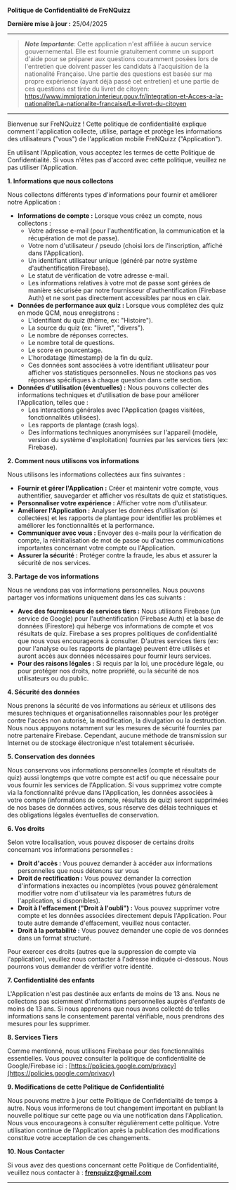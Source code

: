 **Politique de Confidentialité de FreNQuizz**

**Dernière mise à jour :** 25/04/2025

-----
> ***Note Importante***: 
Cette application n'est affiliée à aucun service gouvernemental. Elle est fournie gratuitement comme un support d'aide pour se préparer aux questions couramment posées lors de l'entretien que doivent passer les candidats à l'acquisition de la nationalité Française. Une partie des questions est basée sur ma propre expérience (ayant déjà passé cet entretien) et une partie de ces questions est tirée du livret de citoyen: https://www.immigration.interieur.gouv.fr/Integration-et-Acces-a-la-nationalite/La-nationalite-francaise/Le-livret-du-citoyen
> 
-----

Bienvenue sur FreNQuizz ! Cette politique de confidentialité explique comment l'application collecte, utilise, partage et protège les informations des utilisateurs ("vous") de l'application mobile FreNQuizz ("Application").

En utilisant l'Application, vous acceptez les termes de cette Politique de Confidentialité. Si vous n'êtes pas d'accord avec cette politique, veuillez ne pas utiliser l'Application.

**1. Informations que nous collectons**

Nous collectons différents types d'informations pour fournir et améliorer notre Application :

*   **Informations de compte :** Lorsque vous créez un compte, nous collectons :
    *   Votre adresse e-mail (pour l'authentification, la communication et la récupération de mot de passe).
    *   Votre nom d'utilisateur / pseudo (choisi lors de l'inscription, affiché dans l'Application).
    *   Un identifiant utilisateur unique (généré par notre système d'authentification Firebase).
    *   Le statut de vérification de votre adresse e-mail.
    *   Les informations relatives à votre mot de passe sont gérées de manière sécurisée par notre fournisseur d'authentification (Firebase Auth) et ne sont pas directement accessibles par nous en clair.
*   **Données de performance aux quiz :** Lorsque vous complétez des quiz en mode QCM, nous enregistrons :
    *   L'identifiant du quiz (thème, ex: "Histoire").
    *   La source du quiz (ex: "livret", "divers").
    *   Le nombre de réponses correctes.
    *   Le nombre total de questions.
    *   Le score en pourcentage.
    *   L'horodatage (timestamp) de la fin du quiz.
    *   Ces données sont associées à votre identifiant utilisateur pour afficher vos statistiques personnelles. Nous ne stockons pas vos réponses spécifiques à chaque question dans cette section.
*   **Données d'utilisation (éventuelles) :** Nous pouvons collecter des informations techniques et d'utilisation de base pour améliorer l'Application, telles que :
    *   Les interactions générales avec l'Application (pages visitées, fonctionnalités utilisées).
    *   Les rapports de plantage (crash logs).
    *   Des informations techniques anonymisées sur l'appareil (modèle, version du système d'exploitation) fournies par les services tiers (ex: Firebase).

**2. Comment nous utilisons vos informations**

Nous utilisons les informations collectées aux fins suivantes :

*   **Fournir et gérer l'Application :** Créer et maintenir votre compte, vous authentifier, sauvegarder et afficher vos résultats de quiz et statistiques.
*   **Personnaliser votre expérience :** Afficher votre nom d'utilisateur.
*   **Améliorer l'Application :** Analyser les données d'utilisation (si collectées) et les rapports de plantage pour identifier les problèmes et améliorer les fonctionnalités et la performance.
*   **Communiquer avec vous :** Envoyer des e-mails pour la vérification de compte, la réinitialisation de mot de passe ou d'autres communications importantes concernant votre compte ou l'Application.
*   **Assurer la sécurité :** Protéger contre la fraude, les abus et assurer la sécurité de nos services.

**3. Partage de vos informations**

Nous ne vendons pas vos informations personnelles. Nous pouvons partager vos informations uniquement dans les cas suivants :

*   **Avec des fournisseurs de services tiers :** Nous utilisons Firebase (un service de Google) pour l'authentification (Firebase Auth) et la base de données (Firestore) qui héberge vos informations de compte et vos résultats de quiz. Firebase a ses propres politiques de confidentialité que nous vous encourageons à consulter. D'autres services tiers (ex: pour l'analyse ou les rapports de plantage) peuvent être utilisés et auront accès aux données nécessaires pour fournir leurs services.
*   **Pour des raisons légales :** Si requis par la loi, une procédure légale, ou pour protéger nos droits, notre propriété, ou la sécurité de nos utilisateurs ou du public.

**4. Sécurité des données**

Nous prenons la sécurité de vos informations au sérieux et utilisons des mesures techniques et organisationnelles raisonnables pour les protéger contre l'accès non autorisé, la modification, la divulgation ou la destruction. Nous nous appuyons notamment sur les mesures de sécurité fournies par notre partenaire Firebase. Cependant, aucune méthode de transmission sur Internet ou de stockage électronique n'est totalement sécurisée.

**5. Conservation des données**

Nous conservons vos informations personnelles (compte et résultats de quiz) aussi longtemps que votre compte est actif ou que nécessaire pour vous fournir les services de l'Application. Si vous supprimez votre compte via la fonctionnalité prévue dans l'Application, les données associées à votre compte (informations de compte, résultats de quiz) seront supprimées de nos bases de données actives, sous réserve des délais techniques et des obligations légales éventuelles de conservation.

**6. Vos droits**

Selon votre localisation, vous pouvez disposer de certains droits concernant vos informations personnelles :

*   **Droit d'accès :** Vous pouvez demander à accéder aux informations personnelles que nous détenons sur vous
*   **Droit de rectification :** Vous pouvez demander la correction d'informations inexactes ou incomplètes (vous pouvez généralement modifier votre nom d'utilisateur via les paramètres futurs de l'application, si disponibles).
*   **Droit à l'effacement ("Droit à l'oubli") :** Vous pouvez supprimer votre compte et les données associées directement depuis l'Application. Pour toute autre demande d'effacement, veuillez nous contacter.
*   **Droit à la portabilité :** Vous pouvez demander une copie de vos données dans un format structuré.

Pour exercer ces droits (autres que la suppression de compte via l'application), veuillez nous contacter à l'adresse indiquée ci-dessous. Nous pourrons vous demander de vérifier votre identité.

**7. Confidentialité des enfants**

L'Application n'est pas destinée aux enfants de moins de 13 ans. Nous ne collectons pas sciemment d'informations personnelles auprès d'enfants de moins de 13 ans. Si nous apprenons que nous avons collecté de telles informations sans le consentement parental vérifiable, nous prendrons des mesures pour les supprimer.

**8. Services Tiers**

Comme mentionné, nous utilisons Firebase pour des fonctionnalités essentielles. Vous pouvez consulter la politique de confidentialité de Google/Firebase ici : [https://policies.google.com/privacy](https://policies.google.com/privacy)

**9. Modifications de cette Politique de Confidentialité**

Nous pouvons mettre à jour cette Politique de Confidentialité de temps à autre. Nous vous informerons de tout changement important en publiant la nouvelle politique sur cette page ou via une notification dans l'Application. Nous vous encourageons à consulter régulièrement cette politique. Votre utilisation continue de l'Application après la publication des modifications constitue votre acceptation de ces changements.

**10. Nous Contacter**

Si vous avez des questions concernant cette Politique de Confidentialité, veuillez nous contacter à :
**frenquizz@gmail.com**

---
